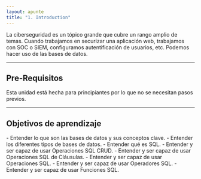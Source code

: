 ```yaml
---
layout: apunte
title: "1. Introduction"
---
```


La ciberseguridad es un tópico grande que cubre un rango amplio de temas. Cuando trabajamos en securizar una aplicación web, trabajamos con SOC o SIEM, configuramos autentificación de usuarios, etc. Podemos hacer uso de las bases de datos.

-------------
<h2>Pre-Requisitos</h2>
Esta unidad está hecha para principiantes por lo que no se necesitan pasos previos.

--------------
<h2>Objetivos de aprendizaje</h2>
- Entender  lo que son las bases de datos y sus conceptos clave.
- Entender los diferentes tipos de bases de datos.
- Entender qué es SQL.
- Entender y ser capaz de usar Operaciones SQL CRUD. 
- Entender y ser capaz de usar Operaciones SQL de Cláusulas.
- Entender y ser capaz de usar Operaciones SQL.
- Entender y ser capaz de usar Operadores SQL.
- Entender y ser capaz de usar Funciones SQL.

